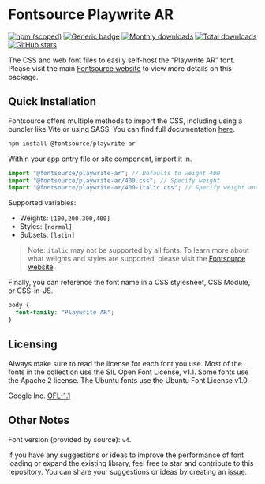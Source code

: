 # Fontsource Playwrite AR

[![npm (scoped)](https://img.shields.io/npm/v/@fontsource/playwrite-ar?color=brightgreen)](https://www.npmjs.com/package/@fontsource/playwrite-ar) [![Generic badge](https://img.shields.io/badge/fontsource-passing-brightgreen)](https://github.com/fontsource/fontsource) [![Monthly downloads](https://badgen.net/npm/dm/@fontsource/playwrite-ar)](https://github.com/fontsource/fontsource) [![Total downloads](https://badgen.net/npm/dt/@fontsource/playwrite-ar)](https://github.com/fontsource/fontsource) [![GitHub stars](https://img.shields.io/github/stars/fontsource/fontsource.svg?style=social&label=Star)](https://github.com/fontsource/fontsource/stargazers)

The CSS and web font files to easily self-host the “Playwrite AR” font. Please visit the main [Fontsource website](https://fontsource.org/fonts/playwrite-ar) to view more details on this package.

## Quick Installation

Fontsource offers multiple methods to import the CSS, including using a bundler like Vite or using SASS. You can find full documentation [here](https://fontsource.org/docs/getting-started/introduction).

```javascript
npm install @fontsource/playwrite-ar
```

Within your app entry file or site component, import it in.

```javascript
import "@fontsource/playwrite-ar"; // Defaults to weight 400
import "@fontsource/playwrite-ar/400.css"; // Specify weight
import "@fontsource/playwrite-ar/400-italic.css"; // Specify weight and style
```

Supported variables:
- Weights: `[100,200,300,400]`
- Styles: `[normal]`
- Subsets: `[latin]`

> Note: `italic` may not be supported by all fonts. To learn more about what weights and styles are supported, please visit the [Fontsource website](https://fontsource.org/fonts/playwrite-ar).

Finally, you can reference the font name in a CSS stylesheet, CSS Module, or CSS-in-JS.

```css
body {
  font-family: "Playwrite AR";
}
```

## Licensing
Always make sure to read the license for each font you use. Most of the fonts in the collection use the SIL Open Font License, v1.1. Some fonts use the Apache 2 license. The Ubuntu fonts use the Ubuntu Font License v1.0.

Google Inc.
[OFL-1.1](http://scripts.sil.org/OFL)

## Other Notes
Font version (provided by source): `v4`.

If you have any suggestions or ideas to improve the performance of font loading or expand the existing library, feel free to star and contribute to this repository. You can share your suggestions or ideas by creating an [issue](https://github.com/fontsource/fontsource/issues).